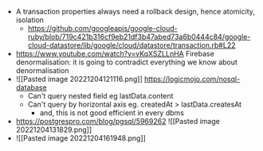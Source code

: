 - A transaction properties always need a rollback design, hence atomicity, isolation
	- https://github.com/googleapis/google-cloud-ruby/blob/719c421b316cf9eb21df3b47abed73a6b0444c84/google-cloud-datastore/lib/google/cloud/datastore/transaction.rb#L22
- https://www.youtube.com/watch?v=vKqXSZLLnHA Firebase denormalisation: it is going to contradict everything we know about denormalisation
- ![[Pasted image 20221204121116.png]] https://logicmojo.com/nosql-database 
	- Can't query nested field eg lastData.content
	- Can't query by horizontal axis eg. createdAt > lastData.createsAt
		- and, this is not good efficient in every dbms
- https://postgrespro.com/blog/pgsql/5969262 ![[Pasted image 20221204131829.png]]
- ![[Pasted image 20221204161948.png]]